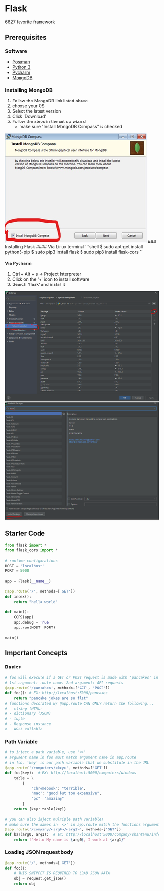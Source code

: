 # Flask 
<p>6627 favorite framework</p>

## Prerequisites

### Software
- <a href="https://www.postman.com/downloads/">Postman</a>
- <a href = "https://www.python.org/downloads/">Python 3</a>
- <a href = "https://www.jetbrains.com/pycharm/download/">Pycharm</a>
- <a href = "https://www.mongodb.com/try/download/enterprise">MongoDB</a>

### Installing MongoDB
1. Follow the MongoDB link listed above
2. choose your OS
3. Select the latest version
4. Click 'Download'
5. Follow the steps in the set up wizard 
    - make sure "Install MongoDB Compass" is checked
<img src = "img/mongo_install.jpg">
### Installing Flask
#### Via Linux terminal
```shell
$ sudo apt-get install python3-pip
$ sudo pip3 install flask
$ sudo pip3 install flask-cors
```

#### Via Pycharm
1. Ctrl + Alt + s -> Project Interpreter
2. Click on the '+' icon to install software
3. Search 'flask' and install it

<img src = "img/install1.PNG">
<img src = "img/install2.PNG">


## Starter Code
```python
from flask import *
from flask_cors import *

# runtime configurations
HOST = 'localhost'
PORT = 5000

app = Flask(__name__)

@app.route('/', methods=['GET'])
def index():
    return "hello world"

def main():
    CORS(app)
    app.debug = True
    app.run(HOST, PORT)

main()
```
## Important Concepts
### Basics
```python
# foo will execute if a GET or POST request is made with 'pancakes' in the URL
# 1st argument: route name. 2nd argument: API requests 
@app.route('/pancakes', methods=['GET', 'POST']) 
def foo(): # EX: http://localhost:5000/pancakes
    return "pancake jokes are so flat"
# functions decorated w/ @app.route CAN ONLY return the following...
# - string (HTML)
# - dictionary (JSON)
# - tuple
# - Response instance
# - WSGI callable
```

### Path Variable
```python
# to inject a path variable, use '<>'
# argument name in foo must match argument name in app.route
# in foo, 'key' is our path variable that we substitute in the URL
@app.route('/computers/<key>', methods=['GET'])
def foo(key):  # EX: http://localhost:5000/computers/windows
    table = \
        {
            "chromebook": "terrible",
            "mac": "good but too expensive",
            "pc": "amazing"
        }
    return {key: table[key]}

# you can also inject multiple path variables
# make sure the names in '<>' in app.route match the functions argument ver batim
@app.route('/company/<arg0>/<arg1>', methods=['GET'])
def bar(arg0, arg1):  # EX: http://localhost:5000/company/shantanu/infosys
    return f"Hello My name is {arg0}, I work at {arg1}"
```

### Loading JSON request body
```python
@app.route('/', methods=['GET'])
def foo():
    # THIS SNIPPET IS REQUIRED TO LOAD JSON DATA
    obj = request.get_json() 
    return obj
```
